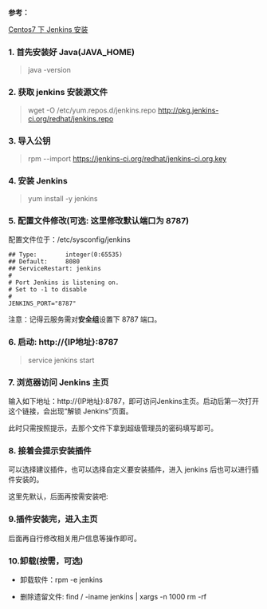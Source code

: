 **参考：**

[Centos7 下 Jenkins 安装](https://blog.csdn.net/linjingke32/article/details/77799878)

### 1. 首先安装好 Java(JAVA_HOME)

> java -version

### 2. 获取 jenkins 安装源文件

> wget -O /etc/yum.repos.d/jenkins.repo http://pkg.jenkins-ci.org/redhat/jenkins.repo

### 3. 导入公钥

> rpm --import https://jenkins-ci.org/redhat/jenkins-ci.org.key

### 4. 安装 Jenkins

> yum install -y jenkins

### 5. 配置文件修改(可选: 这里修改默认端口为 8787)

配置文件位于：/etc/sysconfig/jenkins

```
## Type:        integer(0:65535)
## Default:     8080
## ServiceRestart: jenkins
#
# Port Jenkins is listening on.
# Set to -1 to disable
#
JENKINS_PORT="8787"
```

注意：记得云服务需对**安全组**设置下 8787 端口。

### 6. 启动: http://{IP地址}:8787

> service jenkins start

### 7. 浏览器访问 Jenkins 主页

输入如下地址：http://{IP地址}:8787，即可访问Jenkins主页。启动后第一次打开这个链接，会出现“解锁 Jenkins”页面。

此时只需按照提示，去那个文件下拿到超级管理员的密码填写即可。

### 8. 接着会提示安装插件

可以选择建议插件，也可以选择自定义要安装插件，进入 jenkins 后也可以进行插件安装的。

这里先默认，后面再按需安装吧:

### 9.插件安装完，进入主页

后面再自行修改相关用户信息等操作即可。

### 10.卸载(按需，可选)

- 卸载软件：rpm -e jenkins

- 删除遗留文件: find / -iname jenkins | xargs -n 1000 rm -rf
